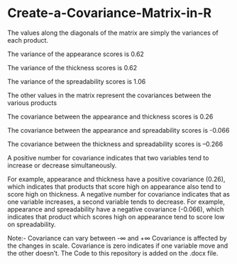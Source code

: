 # Create-a-Covariance-Matrix-in-R

The values along the diagonals of the matrix are simply the variances of each product.

The variance of the appearance scores is 0.62

The variance of the thickness scores is 0.62

The variance of the spreadability scores is 1.06

The other values in the matrix represent the covariances between the various products

The covariance between the appearance and thickness scores is 0.26

The covariance between the appearance and spreadability scores is -0.066

The covariance between the thickness and spreadability scores is –0.266

A positive number for covariance indicates that two variables tend to increase or decrease simultaneously.

For example, appearance and thickness have a positive covariance (0.26), which indicates that products that score high on appearance also tend to score high on thickness.
A negative number for covariance indicates that as one variable increases, a second variable tends to decrease.
For example, appearance and spreadability have a negative covariance (-0.066), which indicates that product which scores high on appearance tend to score low on spreadability.

Note:-
Covariance can vary between -∞ and +∞
Covariance is affected by the changes in scale.
Covariance is zero indicates if one variable move and the other doesn’t.
The Code to this repository is added on the .docx file.
